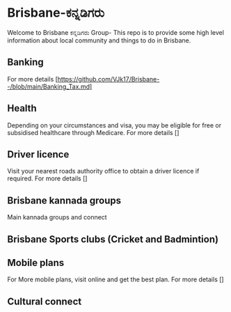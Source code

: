 # Brisbane-ಕನ್ನಡಿಗರು
Welcome to Brisbane ಕನ್ನಡಿಗರು Group- This repo is to provide some high level information about local community and things to do in Brisbane.

## Banking 
For more details 
  [https://github.com/VJk17/Brisbane--/blob/main/Banking_Tax.md]

## Health 
Depending on your circumstances and visa, you may be eligible for free or subsidised healthcare through Medicare.
For more details []

## Driver licence 
Visit your nearest roads authority office to obtain a driver licence if required.
For more details []

## Brisbane kannada groups 
Main kannada groups and connect

## Brisbane Sports clubs (Cricket and Badmintion) 

## Mobile plans
For More mobile plans, visit online and get the best plan.
For more details []

## Cultural connect 

